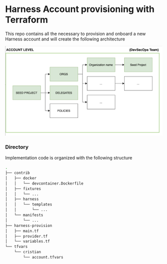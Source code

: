 # Harness Account provisioning with Terraform

This repo contains all the necessary to provision and onboard a new Harness account and will create the following architecture

![Enterprise Arch](./contrib/fixtures/account.png)

### **Directory**

Implementation code is organized with the following structure

```bash
.
├── contrib
│   ├── docker
│   │   └── devcontainer.Dockerfile
│   ├── fixtures
│   │   └── ...
│   ├── harness
│   │   └── templates
│   │       └── ...
│   └── manifests
│       └── ...
├── harness-provision
│   ├── main.tf
│   ├── provider.tf
│   └── variables.tf
└── tfvars
    └── cristian
        └── account.tfvars

```